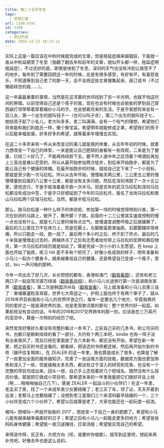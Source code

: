 ```yaml
---
title: 第二十五年冬至
tags:
  - 思想汇报
url: 1100.html
id: 1100
categories:
  - 说过的话
date: 2016-12-15 18:13:13
---
```


实际上这是一篇应该在中秋时候就完成的文章，但是拖延症越来越猖狂，于是就一直从中秋延期至了冬至（我翻了翻去年和前年的文章，貌似开头都一样，拖延症啊拖延症），不过还好的是，即使是快到了冬至，深圳的天气也没有冷到让我受不了的地步。每年到了需要回顾这一年的时候，总是有很多感受，有好有坏，有喜怒哀乐，不知道等到自己老了的那一天，会不会把这些文章搜集起来，装订成书（不过懒癌转世的我……）。

这一年最最重要的事情，当然是在这浑噩的世间找到了另一半光明，也就不怕这时间的黑暗。以前觉得自己还是个孩子的我，现在也会有时候也会偷偷的梦到自己穿西装打领带牵着穿着婚纱小马的手，也会想着将来的生活。于是乎我想将来会有一双儿女，第一个出生的就叫钱子一（也可以叫子衣），第二个出生的就叫钱子七，她给孩子起了小名儿，老大叫多多，老二叫满满，会有一个俗气的理想，希望他们将来能和我们的姓氏一样，像个聚宝盆。希望明年就能修成正果，希望我们的孩子以后能幸福安康，好多好多的希望，就等着来年慢慢去实现。

在这二十多年来有一件从未改变过的事儿就是我的体重，从去年年初的时候，就着力想改变一下自己的体型，一来是能让自己肥硕的身躯有一些改观，二来是为了健康，已经二十好几了，不能再持续胖下去，要不然人道中年之后顶着个啤酒肚再加上三高也是难以忍受的，所以从最开始参加两次徒步，到后来开始跑步，都是为了能让自己有个健康的体魄。在最开始跑步的时候，就给自己定下来了一个小目标，那就是至少跑一次马拉松。所以从去年开始，慢慢每天两公里，三公里五公里的慢慢增量到后面的八公里十公里，都是没有太多问题。然后在深圳湾跑了一次十五公里，感觉还行，于是乎就准备着手跑一次半马。但是去年的武汉马拉松和深圳马拉松都没有成功中签，于是乎只好顺延到了今年的马拉松月，报名了龙岗马拉松和南山马拉松两个区域马拉松，当然，都是半程马拉松。

那么，跑马拉松是一种什么样子的体验呢，参加第一场的时候觉得特别兴奋，第一次在封闭的马路上，敞开了，撒开脚丫子跑。前面的十二三公里其实速度控制的慢一点也没有什么，就是七八公里时候有点岔气，放慢速度调整呼吸之后就缓解了，最后的几公里压力不在体力上，而是在脚上，左脚膝盖那里抽筋，右脚脚踝异常疼痛，所以只能走一段，跑一段了，最后两个多小时之后，终于到了终点，最后的几十米我是慢慢走过去的，跨越终点了之后有志愿者给你带上马拉松的奖牌和赛后物资，第一次马拉松的经历就是如此了。算是完成一次小小的人生愿望。在 keep 上面也开始了锻炼，练习 hiit 差不多有个把月了，好像小有成效的样子，明年准备和小马儿一起办个健身卡，越来越重视自己的健康，还是希望自己变成一个瘦子，恩对，biu 一声闪电的那种。

今年一共出去了好几次，长长短短的都有，香港和澳门（[戳我看图](http://weibo.com/1879788852/DFgMfExQM?from=page_1005051879788852_profile&wvr=6&mod=weibotime)），还有和老江两口子一起自驾河源万绿湖（[戳我看视频](http://weibo.com/1879788852/E8JLDke5p?from=page_1005051879788852_profile&wvr=6&mod=weibotime&type=comment)），和小马儿长途旅行第一次是湖南张家界（[戳我查看](http://www.102no.com/wordpress/archives/1067)），第二次是韩国济州岛（[戳我查看](http://www.102no.com/wordpress/archives/1089)），马上就准备和小马儿去第三站了：柬埔寨暹粒吴哥窟，世界七大奇迹之一，护照上面也终于有两个章子了，就从2016年开启和我和小马儿的世界环游之行，每年一定要去几个地方，毕竟我俩共同的爱好之一就是满世界的浪，也是老周歌词里的那句：整个世界约好一起逛。如果航班没有变动的话，今年的2016和2017交界跨年的那一刻，应该是在三万英尺的高空中，算是一次特别的经历了吧。

突然发现好像好久都没有完整的看过一本书了，之前自己买的几本书，和公司买的书，也都只是断断续续的看了一部分，大约有个两三本吧，kindle 也有一阵子没有出来放风了，而且已经在里面放了五六本新书，都还没有开始，希望在新一年里，把之前买的书还没看的，都看掉，把该还的书债都还掉，然后再开始欠新的书债（循环往复啊摔）。在 ZEALER 的这一年里，我也算是成长了很多，也算是了解了一些更加全面的服务器知识，完善了一些运维方面的技能，数据库方面也更加熟练和深入了一些，但是接触太多东西，都没有过于深入的研究和完善，也没有一个完整的项目完成出来，回头一想，自己手上还捏着好几个短域名，既然没有什么投资价值，那就把它做成小项目吧，那希望未来的一年里我能把它们做好并且上线（啊……啪啪啪抽自己几下）。感谢 ZEALER 一起战斗的小伙伴们！在这一年里，老孟买了房，找了一个未成年美少女要结婚了；老江买了车，领了证，天天开着到出浪；老蔡马上也要结婚了；没想到老江是窝们三个来深圳最早结婚的一个，三个小伙伴变成六个小伙伴了。希望以后就算是老了，大家也能还在一起玩耍一起浪。

嗷呜~ 想嚎叫一声就开始我的 2017 ，想迸发一下自己一身的肥膘了。希望和小马儿能有越来越幸福美好的日子；希望之后和小马儿一起能走更多的地方；希望爸爸妈妈身体健康；希望能一直沉迷赚钱，日渐消瘦；希望能实现自己的希望。

来呀造作呀，反正有，大把方向（呸，谁要听你唱歌）。就写到这里吧，想起来再补充吧，好像去年也是这么说的。